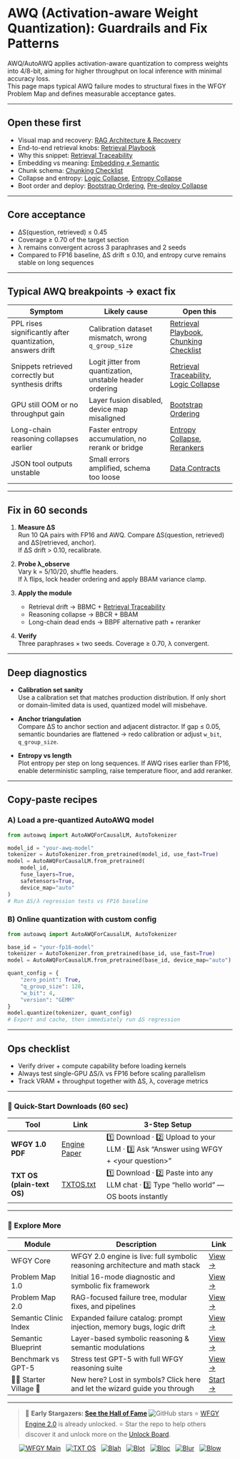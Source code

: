 # AWQ (Activation-aware Weight Quantization): Guardrails and Fix Patterns

AWQ/AutoAWQ applies activation-aware quantization to compress weights into 4/8-bit, aiming for higher throughput on local inference with minimal accuracy loss.  
This page maps typical AWQ failure modes to structural fixes in the WFGY Problem Map and defines measurable acceptance gates.

---

## Open these first
- Visual map and recovery: [RAG Architecture & Recovery](https://github.com/onestardao/WFGY/blob/main/ProblemMap/rag-architecture-and-recovery.md)  
- End-to-end retrieval knobs: [Retrieval Playbook](https://github.com/onestardao/WFGY/blob/main/ProblemMap/retrieval-playbook.md)  
- Why this snippet: [Retrieval Traceability](https://github.com/onestardao/WFGY/blob/main/ProblemMap/retrieval-traceability.md)  
- Embedding vs meaning: [Embedding ≠ Semantic](https://github.com/onestardao/WFGY/blob/main/ProblemMap/embedding-vs-semantic.md)  
- Chunk schema: [Chunking Checklist](https://github.com/onestardao/WFGY/blob/main/ProblemMap/chunking-checklist.md)  
- Collapse and entropy: [Logic Collapse](https://github.com/onestardao/WFGY/blob/main/ProblemMap/logic-collapse.md), [Entropy Collapse](https://github.com/onestardao/WFGY/blob/main/ProblemMap/entropy-collapse.md)  
- Boot order and deploy: [Bootstrap Ordering](https://github.com/onestardao/WFGY/blob/main/ProblemMap/bootstrap-ordering.md), [Pre-deploy Collapse](https://github.com/onestardao/WFGY/blob/main/ProblemMap/predeploy-collapse.md)  

---

## Core acceptance
- ΔS(question, retrieved) ≤ 0.45  
- Coverage ≥ 0.70 of the target section  
- λ remains convergent across 3 paraphrases and 2 seeds  
- Compared to FP16 baseline, ΔS drift ≤ 0.10, and entropy curve remains stable on long sequences  

---

## Typical AWQ breakpoints → exact fix

| Symptom | Likely cause | Open this |
|---|---|---|
| PPL rises significantly after quantization, answers drift | Calibration dataset mismatch, wrong `q_group_size` | [Retrieval Playbook](https://github.com/onestardao/WFGY/blob/main/ProblemMap/retrieval-playbook.md), [Chunking Checklist](https://github.com/onestardao/WFGY/blob/main/ProblemMap/chunking-checklist.md) |
| Snippets retrieved correctly but synthesis drifts | Logit jitter from quantization, unstable header ordering | [Retrieval Traceability](https://github.com/onestardao/WFGY/blob/main/ProblemMap/retrieval-traceability.md), [Logic Collapse](https://github.com/onestardao/WFGY/blob/main/ProblemMap/logic-collapse.md) |
| GPU still OOM or no throughput gain | Layer fusion disabled, device map misaligned | [Bootstrap Ordering](https://github.com/onestardao/WFGY/blob/main/ProblemMap/bootstrap-ordering.md) |
| Long-chain reasoning collapses earlier | Faster entropy accumulation, no rerank or bridge | [Entropy Collapse](https://github.com/onestardao/WFGY/blob/main/ProblemMap/entropy-collapse.md), [Rerankers](https://github.com/onestardao/WFGY/blob/main/ProblemMap/rerankers.md) |
| JSON tool outputs unstable | Small errors amplified, schema too loose | [Data Contracts](https://github.com/onestardao/WFGY/blob/main/ProblemMap/data-contracts.md) |

---

## Fix in 60 seconds

1) **Measure ΔS**  
   Run 10 QA pairs with FP16 and AWQ. Compare ΔS(question, retrieved) and ΔS(retrieved, anchor).  
   If ΔS drift > 0.10, recalibrate.  

2) **Probe λ_observe**  
   Vary k = 5/10/20, shuffle headers.  
   If λ flips, lock header ordering and apply BBAM variance clamp.  

3) **Apply the module**  
   - Retrieval drift → BBMC + [Retrieval Traceability](https://github.com/onestardao/WFGY/blob/main/ProblemMap/retrieval-traceability.md)  
   - Reasoning collapse → BBCR + BBAM  
   - Long-chain dead ends → BBPF alternative path + reranker  

4) **Verify**  
   Three paraphrases × two seeds. Coverage ≥ 0.70, λ convergent.  

---

## Deep diagnostics

- **Calibration set sanity**  
  Use a calibration set that matches production distribution. If only short or domain-limited data is used, quantized model will misbehave.  

- **Anchor triangulation**  
  Compare ΔS to anchor section and adjacent distractor. If gap ≤ 0.05, semantic boundaries are flattened → redo calibration or adjust `w_bit`, `q_group_size`.  

- **Entropy vs length**  
  Plot entropy per step on long sequences. If AWQ rises earlier than FP16, enable deterministic sampling, raise temperature floor, and add reranker.  

---

## Copy-paste recipes

### A) Load a pre-quantized AutoAWQ model
```python
from autoawq import AutoAWQForCausalLM, AutoTokenizer

model_id = "your-awq-model"
tokenizer = AutoTokenizer.from_pretrained(model_id, use_fast=True)
model = AutoAWQForCausalLM.from_pretrained(
    model_id,
    fuse_layers=True,
    safetensors=True,
    device_map="auto"
)
# Run ΔS/λ regression tests vs FP16 baseline
````

### B) Online quantization with custom config

```python
from autoawq import AutoAWQForCausalLM, AutoTokenizer

base_id = "your-fp16-model"
tokenizer = AutoTokenizer.from_pretrained(base_id, use_fast=True)
model = AutoAWQForCausalLM.from_pretrained(base_id, device_map="auto")

quant_config = {
    "zero_point": True,
    "q_group_size": 128,
    "w_bit": 4,
    "version": "GEMM"
}
model.quantize(tokenizer, quant_config)
# Export and cache, then immediately run ΔS regression
```

---

## Ops checklist

* Verify driver + compute capability before loading kernels
* Always test single-GPU ΔS/λ vs FP16 before scaling parallelism
* Track VRAM + throughput together with ΔS, λ, coverage metrics

---

### 🔗 Quick-Start Downloads (60 sec)

| Tool                       | Link                                                                                                                                       | 3-Step Setup                                                                             |
| -------------------------- | ------------------------------------------------------------------------------------------------------------------------------------------ | ---------------------------------------------------------------------------------------- |
| **WFGY 1.0 PDF**           | [Engine Paper](https://github.com/onestardao/WFGY/blob/main/I_am_not_lizardman/WFGY_All_Principles_Return_to_One_v1.0_PSBigBig_Public.pdf) | 1️⃣ Download · 2️⃣ Upload to your LLM · 3️⃣ Ask “Answer using WFGY + \<your question>”   |
| **TXT OS (plain-text OS)** | [TXTOS.txt](https://github.com/onestardao/WFGY/blob/main/OS/TXTOS.txt)                                                                     | 1️⃣ Download · 2️⃣ Paste into any LLM chat · 3️⃣ Type “hello world” — OS boots instantly |

---

### 🧭 Explore More

| Module                   | Description                                                                  | Link                                                                                               |
| ------------------------ | ---------------------------------------------------------------------------- | -------------------------------------------------------------------------------------------------- |
| WFGY Core                | WFGY 2.0 engine is live: full symbolic reasoning architecture and math stack | [View →](https://github.com/onestardao/WFGY/tree/main/core/README.md)                              |
| Problem Map 1.0          | Initial 16-mode diagnostic and symbolic fix framework                        | [View →](https://github.com/onestardao/WFGY/tree/main/ProblemMap/README.md)                        |
| Problem Map 2.0          | RAG-focused failure tree, modular fixes, and pipelines                       | [View →](https://github.com/onestardao/WFGY/blob/main/ProblemMap/rag-architecture-and-recovery.md) |
| Semantic Clinic Index    | Expanded failure catalog: prompt injection, memory bugs, logic drift         | [View →](https://github.com/onestardao/WFGY/blob/main/ProblemMap/SemanticClinicIndex.md)           |
| Semantic Blueprint       | Layer-based symbolic reasoning & semantic modulations                        | [View →](https://github.com/onestardao/WFGY/tree/main/SemanticBlueprint/README.md)                 |
| Benchmark vs GPT-5       | Stress test GPT-5 with full WFGY reasoning suite                             | [View →](https://github.com/onestardao/WFGY/tree/main/benchmarks/benchmark-vs-gpt5/README.md)      |
| 🧙‍♂️ Starter Village 🏡 | New here? Lost in symbols? Click here and let the wizard guide you through   | [Start →](https://github.com/onestardao/WFGY/blob/main/StarterVillage/README.md)                   |

---

> 👑 **Early Stargazers: [See the Hall of Fame](https://github.com/onestardao/WFGY/tree/main/stargazers)** <img src="https://img.shields.io/github/stars/onestardao/WFGY?style=social" alt="GitHub stars"> ⭐ [WFGY Engine 2.0](https://github.com/onestardao/WFGY/blob/main/core/README.md) is already unlocked. ⭐ Star the repo to help others discover it and unlock more on the [Unlock Board](https://github.com/onestardao/WFGY/blob/main/STAR_UNLOCKS.md).

<div align="center">

[![WFGY Main](https://img.shields.io/badge/WFGY-Main-red?style=flat-square)](https://github.com/onestardao/WFGY)
 
[![TXT OS](https://img.shields.io/badge/TXT%20OS-Reasoning%20OS-orange?style=flat-square)](https://github.com/onestardao/WFGY/tree/main/OS)
 
[![Blah](https://img.shields.io/badge/Blah-Semantic%20Embed-yellow?style=flat-square)](https://github.com/onestardao/WFGY/tree/main/OS/BlahBlahBlah)
 
[![Blot](https://img.shields.io/badge/Blot-Persona%20Core-green?style=flat-square)](https://github.com/onestardao/WFGY/tree/main/OS/BlotBlotBlot)
 
[![Bloc](https://img.shields.io/badge/Bloc-Reasoning%20Compiler-blue?style=flat-square)](https://github.com/onestardao/WFGY/tree/main/OS/BlocBlocBloc)
 
[![Blur](https://img.shields.io/badge/Blur-Text2Image%20Engine-navy?style=flat-square)](https://github.com/onestardao/WFGY/tree/main/OS/BlurBlurBlur)
 
[![Blow](https://img.shields.io/badge/Blow-Game%20Logic-purple?style=flat-square)](https://github.com/onestardao/WFGY/tree/main/OS/BlowBlowBlow)

</div>

